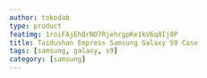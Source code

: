 ```yaml
---
author: tokodab
type: product
featimg: 1roiFAjEhQrNO7RjehrgpKe1kV6q8Ij8P
title: Taidushan Empress Samsung Galaxy S9 Case
tags: [samsung, galaxy, s9]
category: [samsung]
---
```

